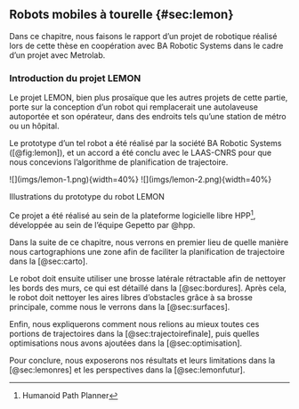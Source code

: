 ## Robots mobiles à tourelle {#sec:lemon}

Dans ce chapitre, nous faisons le rapport d’un projet de robotique réalisé lors de cette thèse en coopération avec
BA Robotic Systems dans le cadre d’un projet avec Metrolab.

### Introduction du projet LEMON

Le projet LEMON, bien plus prosaïque que les autres projets de cette partie, porte sur la conception d’un robot qui
remplacerait une autolaveuse autoportée et son opérateur, dans des endroits tels qu’une station de métro ou un hôpital.

Le prototype d’un tel robot a été réalisé par la société BA Robotic Systems ([@fig:lemon]), et un accord a été conclu
avec le LAAS-CNRS pour que nous concevions l’algorithme de planification de trajectoire.

<div id="fig:lemon">
![](imgs/lemon-1.png){width=40%}
![](imgs/lemon-2.png){width=40%}

Illustrations du prototype du robot LEMON
</div>

Ce projet a été réalisé au sein de la plateforme logicielle libre HPP[^7], développée au sein de l’équipe Gepetto par
@hpp.

[^7]: Humanoid Path Planner

Dans la suite de ce chapitre, nous verrons en premier lieu de quelle manière nous cartographions une zone afin de
faciliter la planification de trajectoire dans la [@sec:carto].

Le robot doit ensuite utiliser une brosse latérale rétractable afin de nettoyer les bords des murs, ce qui est détaillé
dans la [@sec:bordures]. Après cela, le robot doit nettoyer les aires libres d’obstacles grâce à sa brosse principale,
comme nous le verrons dans la [@sec:surfaces].

Enfin, nous expliquerons comment nous relions au mieux toutes ces portions de trajectoires dans la
[@sec:trajectoirefinale], puis quelles optimisations nous avons ajoutées dans la [@sec:optimisation].

Pour conclure, nous exposerons nos résultats et leurs limitations dans la [@sec:lemonres] et les perspectives dans la
[@sec:lemonfutur].
